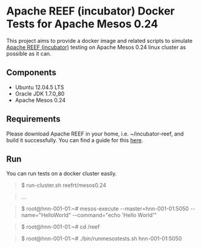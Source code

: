 Apache REEF (incubator) Docker Tests for Apache Mesos 0.24
==========================================================

This project aims to provide a docker image and related scripts to simulate 
[Apache REEF (incubator)](http://reef.incubator.apache.org/) testing on 
Apache Mesos 0.24 linux cluster as possible as it can. 

Components
----------

* Ubuntu 12.04.5 LTS
* Oracle JDK 1.7.0_80
* Apache Mesos 0.24

Requirements
------------

Please download Apache REEF in your home, i.e. ~/incubator-reef, and build
it successfully. You can find a guide for this 
[here](https://cwiki.apache.org/confluence/display/REEF/Compiling+REEF).

Run
---
You can run tests on a docker cluster easily.

> $ run-cluster.sh reefrt/mesos0.24

> ...

> $ root@hnn-001-01:~# mesos-execute --master=hnn-001-01:5050 --name="HelloWorld" --command="echo 'Hello World'"

> $ root@hnn-001-01:~# cd /reef

> $ root@hnn-001-01:~# ./bin/runmesostests.sh hnn-001-01:5050


